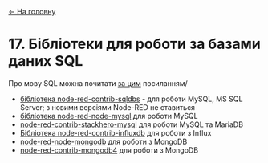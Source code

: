 [<- На головну](../)  

# 17. Бібліотеки для роботи за базами даних SQL

Про мову SQL можна почитати [за цим](https://pupenasan.github.io/ProgIngContrSystems/%D0%9B%D0%B5%D0%BA%D1%86/12_sql.html) посиланням/

- [бібліотека node-red-contrib-sqldbs](sqldbs.md)<span class="load"> </span> - для роботи MySQL, MS SQL Server; з новими версіями Node-RED не ставиться
- [бібліотека node-red-node-mysql](mysql.md)<span class="load"> </span> для роботи MySQL
- [node-red-contrib-stackhero-mysql](dbase/stackheromysql.md) для роботи MySQL та MariaDB
- [Бібліотека node-red-contrib-influxdb](influx.md) для роботи з Influx
- [node-red-node-mongodb](mongodb.md) для роботи з MongoDB
- [node-red-contrib-mongodb4](mongodb4.md) для роботи з MongoDB

